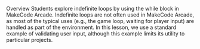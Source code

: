 Overview
Students explore indefinite loops by using the while block in MakeCode Arcade.
Indefinite loops are not often used in MakeCode Arcade, as most of the typical uses (e.g., the game loop, waiting for player input) are handled as part of the environment. In this lesson, we use a standard example of validating user input, although this example limits its utility to particular projects.
